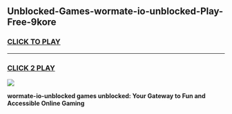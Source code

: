 
## Unblocked-Games-wormate-io-unblocked-Play-Free-9kore
<h3>
<a href="https://premium76.site?title=wormate-io-unblocked&ref=20M">CLICK TO PLAY</a></h3>
<hr>

<h3>
<a href="https://premium76.site?title=wormate-io-unblocked&ref=20M">CLICK 2 PLAY</a>
  
</h3>

<a href="https://premium76.site?title=wormate-io-unblocked&ref=19M"><img src="https://clearcache.store/games.png"></a>


**wormate-io-unblocked games unblocked: Your Gateway to Fun and Accessible Online Gaming**
